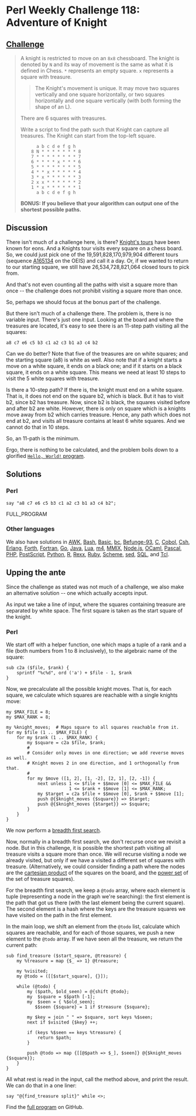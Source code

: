 # Perl Weekly Challenge 118: Adventure of Knight

## [Challenge](https://perlweeklychallenge.org/blog/perl-weekly-challenge-118/#TASK2)

> A knight is restricted to move on an `8x8` chessboard. The knight is
> denoted by `N` and its way of movement is the same as what it is
> defined in Chess. `*` represents an empty square. `x` represents a
> square with treasure.
>
> > The Knight's movement is unique. It may move two squares vertically
> > and one square horizontally, or two squares horizontally and one
> > square vertically (with both forming the shape of an L).
>
> There are 6 squares with treasures.
>
> Write a script to find the path such that Knight can capture all
> treasures. The Knight can start from the top-left square.
>
>
>           a b c d e f g h
>         8 N * * * * * * * 8
>         7 * * * * * * * * 7
>         6 * * * * x * * * 6
>         5 * * * * * * * * 5
>         4 * * x * * * * * 4
>         3 * x * * * * * * 3
>         2 x x * * * * * * 2
>         1 * x * * * * * * 1
>           a b c d e f g h
>
> **BONUS: If you believe that your algorithm can output one of the
> shortest possible paths.**

## Discussion

There isn't much of a challenge here, is there?
[Knight's tours](#wiki:Knight's_tour)
have been known for eons. And a Knights tour visits every square on a
chess board. So, we could just pick one of the 19,591,828,170,979,904
different tours (sequence [A165134](#oeis:A165134) on the OEIS)
and call it a day. Or, if we wanted to return to our
starting square, we still have 26,534,728,821,064 closed tours to pick from.

And that's not even counting all the paths with visit a square more than
once -- the challenge does not prohibit visiting a square more than once.

So, perhaps we should focus at the bonus part of the challenge.

But there isn't much of a challenge there. The problem is, there is no
variable input. There's just one input. Looking at the board and where
the treasures are located, it's easy to see there is an 11-step path
visiting all the squares:
~~~~
a8 c7 e6 c5 b3 c1 a2 c3 b1 a3 c4 b2
~~~~
Can we do better? Note that five of the treasures are on white squares;
and the starting square (a8) is white as well. Also note that if a 
knight starts a move on a white square, it ends on a black one; and
if it starts on a black square, it ends on a white square. This means
we need at least 10 steps to visit the 5 white squares with treasure.

Is there a 10-step path? If there is, the knight must end on a white
square. That is, it does not end on the square b2, which is black. But
it has to visit b2, since b2 has treasure. Now, since b2 is black, the
squares visited before and after b2 are white. However, there is only
on square which is a knights move away from b2 which carries treasure.
Hence, any path which does not end at b2, and visits all treasure
contains at least 6 white squares. And we cannot do that in 10 steps.

So, an 11-path is the minimum.

Ergo, there is nothing to be calculated, and the problem boils down
to a glorified [`Hello, World!` program](#wiki:"Hello,_World!"_program).

## Solutions

### Perl

~~~~
say "a8 c7 e6 c5 b3 c1 a2 c3 b1 a3 c4 b2";
~~~~

FULL_PROGRAM

### Other languages

We also have solutions in [AWK](#github), [Bash](#github), [Basic](#github),
[bc](#github), [Befunge-93](#github), [C](#github), [Cobol](#github), 
[Csh](#github), [Erlang](#github), [Forth](#github), [Fortran](#github), 
[Go](#github), [Java](#github), [Lua](#github), [m4](#github),
[MMIX](#github), [Node.js](#github), [OCaml](#github), [Pascal](#github), 
[PHP](#github), [PostScript](#github), [Python](#github), [R](#github), 
[Rexx](#github), [Ruby](#github), [Scheme](#github), [sed](#github), 
[SQL](#github), and [Tcl](#github).

## Upping the ante

Since the challenge as stated was not much of a challenge, we also
make an alternative solution -- one which actually accepts input.

As input we take a line of input, where the squares containing
treasure are separated by white space. The first square is taken
as the start square of the knight.

### Perl

We start off with a helper function, one which maps a tuple of a
rank and a file (both numbers from 1 to 8 inclusively), to the
algebraic name of the square:
~~~~
sub c2a ($file, $rank) {
    sprintf "%c%d", ord ('a') + $file - 1, $rank
}
~~~~

Now, we precalculate all the possible knight moves. That is, for each
square, we calculate which squares are reachable with a single knights
move:
~~~~
my $MAX_FILE = 8;
my $MAX_RANK = 8;

my %knight_moves;  # Maps square to all squares reachable from it.
for my $file (1 .. $MAX_FILE) {
    for my $rank (1 .. $MAX_RANK) {
        my $square = c2a $file, $rank;
        #
        # Consider only moves in one direction; we add reverse moves as well.
        # Knight moves 2 in one direction, and 1 orthogonally from that.
        #
        for my $move ([1, 2], [1, -2], [2, 1], [2, -1]) {
            next unless 1 <= $file + $$move [0] <= $MAX_FILE &&
                        1 <= $rank + $$move [1] <= $MAX_RANK;
            my $target = c2a $file + $$move [0], $rank + $$move [1];
            push @{$knight_moves {$square}} => $target;
            push @{$knight_moves {$target}} => $square;
        }
    }
}
~~~~
We now perform a [breadth first search](#wiki:Breadth-first_search).

Now, normally in a breadth first search, we don't recurse once we
revisit a node. But in this challenge, it is possible the shortest
path visiting all treasure visits a square more than once. We will
recurse visiting a node we already visited, but only if we have a
visited a different set of squares with treasure. (Alternatively,
we could consider finding a path where the nodes are the 
[cartesian product](#wiki:Cartesian_product) of the squares on
the board, and the [power set](#wiki:power_set) of the set of
treasure squares).

For the breadth first search, we keep a `@todo` array, where each
element is tuple (representing a node in the graph we're searching):
the first element is the path that got us there (with the last
element being the current square). The second element is a hash
where the keys are the treasure squares we have visited on the path
in the first element.

In the main loop, we shift an element from the `@todo` list, calculate
which squares are reachable, and for each of those squares, we push
a new element to the `@todo` array. If we have seen all the treasure,
we return the current path:

~~~~
sub find_treasure ($start_square, @treasure) {
    my %treasure = map {$_ => 1} @treasure;

    my %visited;
    my @todo = ([[$start_square], {}]);

    while (@todo) {
        my ($path, $old_seen) = @{shift @todo};
        my  $square = $$path [-1];
        my  $seen = { %$old_seen};
           $$seen {$square} = 1 if $treasure {$square};
    
        my $key = join " " => $square, sort keys %$seen;
        next if $visited {$key} ++;
        
        if (keys %$seen == keys %treasure) {
            return $path;
        }   
            
        push @todo => map {[[@$path => $_], $seen]} @{$knight_moves {$square}};
    }
}
~~~~

All what rest is read in the input, call the method above, and
print the result. We can do that in a one liner:
~~~~
say "@{find_treasure split}" while <>;
~~~~

Find the [full program](https://github.com/Abigail/perlweeklychallenge-club/blob/master/challenge-118/abigail/perl/ch-2a.pl) on GitHub.
